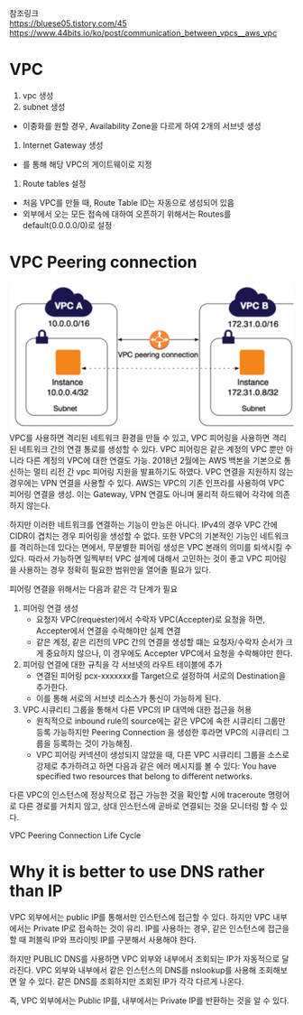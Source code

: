참조링크  
https://bluese05.tistory.com/45  
https://www.44bits.io/ko/post/communication_between_vpcs__aws_vpc 

VPC
===
 1. vpc 생성
 1. subnet 생성
 - 이중화를 원할 경우, Availability Zone을 다르게 하여 2개의 서브넷 생성
 1. Internet Gateway 생성
 - <Attach to VPC>를 통해 해당 VPC의 게이트웨이로 지정
 1. Route tables 설정
 - 처음 VPC를 만들 때, Route Table ID는 자동으로 생성되어 있음
 - 외부에서 오는 모든 접속에 대하여 오픈하기 위해서는 Routes를 default(0.0.0.0/0)로 설정

 VPC Peering connection
 ===
![vpc_peering](./images/vpc_peering.png)
VPC를 사용하면 격리된 네트워크 환경을 만들 수 있고, VPC 피어링을 사용하면 격리된 네트워크 간의 연결 통로를 생성할 수 있다. VPC 피어링은 같은 계정의 VPC 뿐만 아니라 다른 계정의 VPC에 대한 연결도 가능. 2018년 2월에는 AWS 백본을 기본으로 통신하는 멀티 리전 간 vpc 피어링 지원을 발표하기도 하였다. VPC 연결을 지원하지 않는 경우에는 VPN 연결을 사용할 수 있다.
AWS는 VPC의 기존 인프라를 사용하여 VPC 피어링 연결을 생성. 이는 Gateway, VPN 연결도 아니며 물리적 하드웨어 각각에 의존하지 않는다.

하지만 이러한 네트워크를 연결하는 기능이 만능은 아니다. IPv4의 경우 VPC 간에 CIDR이 겹치는 경우 피어링을 생성할 수 없다. 또한 VPC의 기본적인 기능인 네트워크를 격리하는데 있다는 면에서, 무분별한 피어링 생성은 VPC 본래의 의미를 퇴색시킬 수 있다. 따라서 가능하면 일찍부터 VPC 설계에 대해서 고민하는 것이 좋고 VPC 피어링을 사용하는 경우 정확히 필요한 범위만을 열어줄 필요가 있다.

피어링 연결을 위해서는 다음과 같은 각 단계가 필요
1. 피어링 연결 생성
    - 요청자 VPC(requester)에서 수락자 VPC(Accepter)로 요청을 하면, Accepter에서 연결을 수락해야만 실제 연결
    - 같은 계정, 같은 리전의 VPC 간의 연결을 생성할 떄는 요청자/수락자 순서가 크게 중요하지 않으나, 이 경우에도 Accepter VPC에서 요청을 수락해야만 한다.
2. 피어링 연결에 대한 규칙을 각 서브넷의 라우트 테이블에 추가
    - 연결된 피어링 pcx-xxxxxxx를 Target으로 설정하여 서로의 Destination을 추가한다.
    - 이를 통해 서로의 서브넷 리소스가 통신이 가능하게 된다.
3. VPC 시큐리티 그룹을 통해서 다른 VPC의 IP 대역에 대한 접근을 허용
    - 원칙적으로 inbound rule의 source에는 같은 VPC에 속한 시큐리티 그룹만 등록 가능하지만 Peering Connection 을 생성한 후라면 VPC의 시큐리티 그룹을 등록하는 것이 가능해짐.
    - VPC 피어링 커넥션이 생성되지 않았을 때, 다른 VPC 시큐리티 그룹을 소스로 강제로 추가하려고 하면 다음과 같은 에러 메시지를 볼 수 있다: You have specified two resources that belong to different networks.

다른 VPC의 인스턴스에 정상적으로 접근 가능한 것을 확인할 시에 traceroute 명령어로 다른 경로를 거치지 않고, 상대 인스턴스에 곧바로 연결되는 것을 모니터링 할 수 있다. 

VPC Peering Connection Life Cycle

Why it is better to use DNS rather than IP
===
VPC 외부에서는 public IP를 통해서만 인스턴스에 접근할 수 있다. 하지만 VPC 내부에서는 Private IP로 접속하는 것이 유리. IP를 사용하는 경우, 같은 인스턴스에 접근을 할 때 퍼블릭 IP와 프라이빗 IP를 구분해서 사용해야 한다.

하지만 PUBLIC DNS를 사용하면 VPC 외부와 내부에서 조회되는 IP가 자동적으로 달라진다. 
VPC 외부와 내부에서 같은 인스턴스의 DNS를 nslookup를 사용해 조회해보면 알 수 있다. 같은 DNS를 조회하지만 조회된 IP가 각각 다르게 나온다.

즉, VPC 외부에서는 Public IP를, 내부에서는 Private IP를 반환하는 것을 알 수 있다.